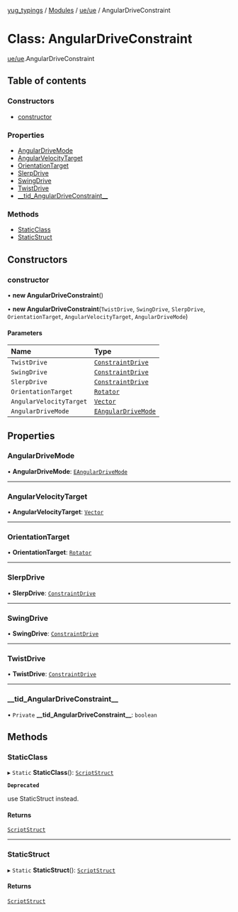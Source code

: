 [yug_typings](../README.md) / [Modules](../modules.md) / [ue/ue](../modules/ue_ue.md) / AngularDriveConstraint

# Class: AngularDriveConstraint

[ue/ue](../modules/ue_ue.md).AngularDriveConstraint

## Table of contents

### Constructors

- [constructor](ue_ue.AngularDriveConstraint.md#constructor)

### Properties

- [AngularDriveMode](ue_ue.AngularDriveConstraint.md#angulardrivemode)
- [AngularVelocityTarget](ue_ue.AngularDriveConstraint.md#angularvelocitytarget)
- [OrientationTarget](ue_ue.AngularDriveConstraint.md#orientationtarget)
- [SlerpDrive](ue_ue.AngularDriveConstraint.md#slerpdrive)
- [SwingDrive](ue_ue.AngularDriveConstraint.md#swingdrive)
- [TwistDrive](ue_ue.AngularDriveConstraint.md#twistdrive)
- [\_\_tid\_AngularDriveConstraint\_\_](ue_ue.AngularDriveConstraint.md#__tid_angulardriveconstraint__)

### Methods

- [StaticClass](ue_ue.AngularDriveConstraint.md#staticclass)
- [StaticStruct](ue_ue.AngularDriveConstraint.md#staticstruct)

## Constructors

### constructor

• **new AngularDriveConstraint**()

• **new AngularDriveConstraint**(`TwistDrive`, `SwingDrive`, `SlerpDrive`, `OrientationTarget`, `AngularVelocityTarget`, `AngularDriveMode`)

#### Parameters

| Name | Type |
| :------ | :------ |
| `TwistDrive` | [`ConstraintDrive`](ue_ue.ConstraintDrive.md) |
| `SwingDrive` | [`ConstraintDrive`](ue_ue.ConstraintDrive.md) |
| `SlerpDrive` | [`ConstraintDrive`](ue_ue.ConstraintDrive.md) |
| `OrientationTarget` | [`Rotator`](ue_ue_s.Rotator.md) |
| `AngularVelocityTarget` | [`Vector`](ue_ue_s.Vector.md) |
| `AngularDriveMode` | [`EAngularDriveMode`](../enums/ue_ue.EAngularDriveMode.md) |

## Properties

### AngularDriveMode

• **AngularDriveMode**: [`EAngularDriveMode`](../enums/ue_ue.EAngularDriveMode.md)

___

### AngularVelocityTarget

• **AngularVelocityTarget**: [`Vector`](ue_ue_s.Vector.md)

___

### OrientationTarget

• **OrientationTarget**: [`Rotator`](ue_ue_s.Rotator.md)

___

### SlerpDrive

• **SlerpDrive**: [`ConstraintDrive`](ue_ue.ConstraintDrive.md)

___

### SwingDrive

• **SwingDrive**: [`ConstraintDrive`](ue_ue.ConstraintDrive.md)

___

### TwistDrive

• **TwistDrive**: [`ConstraintDrive`](ue_ue.ConstraintDrive.md)

___

### \_\_tid\_AngularDriveConstraint\_\_

• `Private` **\_\_tid\_AngularDriveConstraint\_\_**: `boolean`

## Methods

### StaticClass

▸ `Static` **StaticClass**(): [`ScriptStruct`](ue_ue.ScriptStruct.md)

**`Deprecated`**

use StaticStruct instead.

#### Returns

[`ScriptStruct`](ue_ue.ScriptStruct.md)

___

### StaticStruct

▸ `Static` **StaticStruct**(): [`ScriptStruct`](ue_ue.ScriptStruct.md)

#### Returns

[`ScriptStruct`](ue_ue.ScriptStruct.md)
